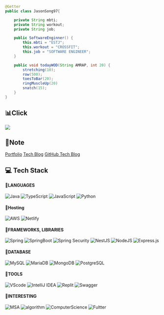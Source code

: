 ```java
@Getter
public class JasonSong97{

    private String mbti;
    private String workout;
    private String job;

    public SoftwareEnginner() {
        this.mbti = "ESTJ";
        this.workout = "CROSSFIT";
        this.job = "SOFTWARE ENGINEER";
    }

    public void todayWOD(String AMRAP, int 20) {
        stretching(10);
        row(500);
        toesToBar(20);
        ringMuscleUp(20)
        snatch(15);
    }
}
```

## 📊Click
![](https://github-readme-streak-stats.herokuapp.com/?user=JasonSong97&theme=react&hide_border=false)<br/>

## 🔗Note
[Portfolio](https://docs.google.com/presentation/d/1Z3TUJq9HKI_Obfw0K_hqtL_t6tymwc1Jqcg6Nk6RzgE/edit?usp=sharing) [Tech Blog](https://velog.io/@jaegeunsong_1997) [GitHub Tech Blog](https://jasonsong97.github.io/)

## 💻 Tech Stack

#### 📍LANGUAGES
![Java](https://img.shields.io/badge/Java-FFA500?&style=for-the-badge&logo=OpenJDK&logoColor=white) ![TypeScript](https://img.shields.io/badge/typescript-%23007ACC.svg?style=for-the-badge&logo=typescript&logoColor=white) ![JavaScript](https://img.shields.io/badge/javascript-%23323330.svg?style=for-the-badge&logo=javascript&logoColor=%23F7DF1E) ![Python](https://img.shields.io/badge/python-808080?style=for-the-badge&logo=python&logoColor=white)

#### 📍Hosting
![AWS](https://img.shields.io/badge/AWS-D0B336?style=for-the-badge&logo=amazon-aws&logoColor=white)  ![Netlify](https://img.shields.io/badge/netlify-%23000000.svg?style=for-the-badge&logo=netlify&logoColor=#00C7B7) 

#### 📍FRAMEWORKS, LIBRARIES
![Spring](https://img.shields.io/badge/spring-88c75e?style=for-the-badge&logo=spring&logoColor=white) ![SpringBoot](https://img.shields.io/badge/Spring_Boot-F2F4F9?style=for-the-badge&logo=spring-boot) ![Spring Security](https://img.shields.io/badge/springsecurity-284217?style=for-the-badge&logo=springsecurity&logoColor=white) ![NestJS](https://img.shields.io/badge/Nest.js-E0234E?style=for-the-badge&logo=NestJS&logoColor=white) ![NodeJS](https://img.shields.io/badge/node.js-71ce7b?style=for-the-badge&logo=node.js&logoColor=white) ![Express.js](https://img.shields.io/badge/express.js-%23404d59.svg?style=for-the-badge&logo=express&logoColor=%2361DAFB)

#### 📍DATABASE
![MySQL](https://img.shields.io/badge/MySQL-005C84?style=for-the-badge&logo=mysql&logoColor=white) ![MariaDB](https://img.shields.io/badge/MariaDB-003545?style=for-the-badge&logo=mariadb&logoColor=white) ![MongoDB](https://img.shields.io/badge/MongoDB-4EA94B?style=for-the-badge&logo=mongodb&logoColor=white) ![PostgreSQL](https://img.shields.io/badge/PostgreSQL-316192?style=for-the-badge&logo=postgresql&logoColor=white)

#### 📍TOOLS
![VScode](https://img.shields.io/badge/VSCode-0078D4?style=for-the-badge&logo=visual%20studio%20code&logoColor=white) ![IntelliJ IDEA](https://img.shields.io/badge/IntelliJ_IDEA-000000.svg?style=for-the-badge&logo=intellij-idea&logoColor=white) ![Replit](https://img.shields.io/badge/replit-8b0000?style=for-the-badge&logo=replit&logoColor=white) ![Swagger](https://img.shields.io/badge/-Swagger-%23Clojure?style=for-the-badge&logo=swagger&logoColor=white)

#### 📍INTERESTING
![MSA](https://img.shields.io/badge/MSA-white?style=for-the-badge&logo=MSA&logoColor=black) ![algorithm](https://img.shields.io/badge/algorithm-red?style=for-the-badge&logo=algorithm&logoColor=white) ![ComputerScience](https://img.shields.io/badge/ComputerScience-purple?style=for-the-badge&logo=computerscience&logoColor=white) ![Fultter](https://img.shields.io/badge/Flutter-02569B?style=for-the-badge&logo=flutter&logoColor=white) 

